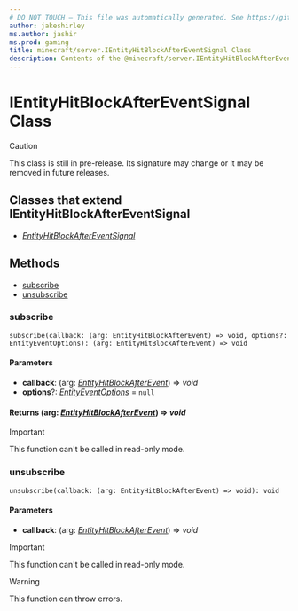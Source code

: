 ```yaml
---
# DO NOT TOUCH — This file was automatically generated. See https://github.com/mojang/minecraftapidocsgenerator to modify descriptions, examples, etc.
author: jakeshirley
ms.author: jashir
ms.prod: gaming
title: minecraft/server.IEntityHitBlockAfterEventSignal Class
description: Contents of the @minecraft/server.IEntityHitBlockAfterEventSignal class.
---
```

# IEntityHitBlockAfterEventSignal Class

> [!CAUTION]
> This class is still in pre-release.  Its signature may change or it may be removed in future releases.

## Classes that extend IEntityHitBlockAfterEventSignal
- [*EntityHitBlockAfterEventSignal*](EntityHitBlockAfterEventSignal.md)

## Methods
- [subscribe](#subscribe)
- [unsubscribe](#unsubscribe)

### **subscribe**
`
subscribe(callback: (arg: EntityHitBlockAfterEvent) => void, options?: EntityEventOptions): (arg: EntityHitBlockAfterEvent) => void
`

#### **Parameters**
- **callback**: (arg: [*EntityHitBlockAfterEvent*](EntityHitBlockAfterEvent.md)) => *void*
- **options**?: [*EntityEventOptions*](EntityEventOptions.md) = `null`

#### **Returns** (arg: [*EntityHitBlockAfterEvent*](EntityHitBlockAfterEvent.md)) => *void*

> [!IMPORTANT]
> This function can't be called in read-only mode.

### **unsubscribe**
`
unsubscribe(callback: (arg: EntityHitBlockAfterEvent) => void): void
`

#### **Parameters**
- **callback**: (arg: [*EntityHitBlockAfterEvent*](EntityHitBlockAfterEvent.md)) => *void*

> [!IMPORTANT]
> This function can't be called in read-only mode.

> [!WARNING]
> This function can throw errors.
